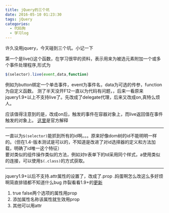 ```yaml
---
title: jQuery的三个坑
date: 2016-05-10 01:23:30
tags: jQuery
categories:
  - 代码狗
  - 学习log
---
```


许久没用jquery，今天碰到三个坑。小记一下
<!-- more -->
第一个是live()这个函数，在学习很早的资料，表示用来为被选元素附加一个或多个事件处理程序,形式为

```javascript
$(selector).live(event,data,function)
```
例如为button绑定一个单击事件，event为事件名，data为可选的传参，function为自定义函数。
测了半天没开F12一直以为代码有问题，，后来一看原来jquery1.9+以上不支持live了。先改成了delegate代理，后来又改成on,真特么烦人。  

应该值得注意到的是，改成on后，触发的事件在容器对象上，而live返回值在事件触发的对象上。
[这里](http://jquery.com/upgrade-guide/1.9/#live-removed)是官方解释

****

一直以为``$(selector)``能抓到所有的id啊。。。原来好像dom树的id不能明明一样的。（但在1.4-版本测试是可以的，不知道是改进了对id选择器的定义和方法加载，明确了id唯一这个特征）  
要对类似的组件操作类似的方法，例如对tr表单下的td采用同个样式，a使用类似的连接，可以使用``$(.class)``的方式获取。

****

jquery1.9+以后不支持.attr属性的设置了，改成了.prop .妈蛋啊怎么改这么多好烦啊简直排错都不知道什么bug
炸裂看看1.9+的[更新](http://www.ppblog.cn/jquery1-9live.html)  
1. true false两个选项的属性用prop
2. 添加属性名称该属性就生效用prop
3. 其他可以用attr
